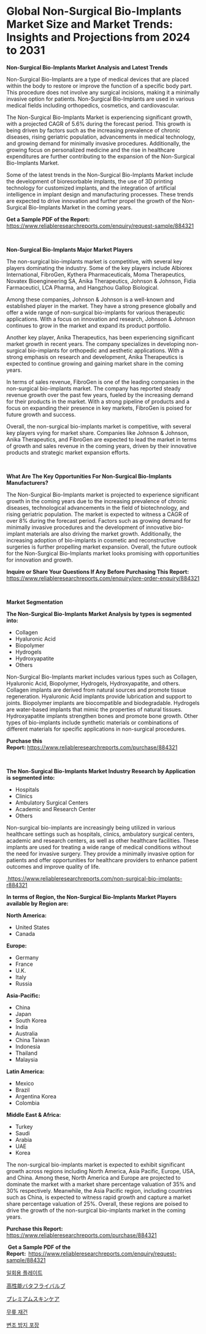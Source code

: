 <p><h1>Global Non-Surgical Bio-Implants Market Size and Market Trends: Insights and Projections from 2024 to 2031</h1></p><p><strong>Non-Surgical Bio-Implants Market Analysis and Latest Trends</strong></p>
<p><p>Non-Surgical Bio-Implants are a type of medical devices that are placed within the body to restore or improve the function of a specific body part. This procedure does not involve any surgical incisions, making it a minimally invasive option for patients. Non-Surgical Bio-Implants are used in various medical fields including orthopedics, cosmetics, and cardiovascular.</p><p>The Non-Surgical Bio-Implants Market is experiencing significant growth, with a projected CAGR of 5.6% during the forecast period. This growth is being driven by factors such as the increasing prevalence of chronic diseases, rising geriatric population, advancements in medical technology, and growing demand for minimally invasive procedures. Additionally, the growing focus on personalized medicine and the rise in healthcare expenditures are further contributing to the expansion of the Non-Surgical Bio-Implants Market.</p><p>Some of the latest trends in the Non-Surgical Bio-Implants Market include the development of bioresorbable implants, the use of 3D printing technology for customized implants, and the integration of artificial intelligence in implant design and manufacturing processes. These trends are expected to drive innovation and further propel the growth of the Non-Surgical Bio-Implants Market in the coming years.</p></p>
<p><strong>Get a Sample PDF of the Report:&nbsp;</strong> <a href="https://www.reliableresearchreports.com/enquiry/request-sample/884321">https://www.reliableresearchreports.com/enquiry/request-sample/884321</a></p>
<p>&nbsp;</p>
<p><strong>Non-Surgical Bio-Implants Major Market Players</strong></p>
<p><p>The non-surgical bio-implants market is competitive, with several key players dominating the industry. Some of the key players include Albiorex International, FibroGen, Kythera Pharmaceuticals, Moma Therapeutics, Novatex Bioengineering SA, Anika Therapeutics, Johnson & Johnson, Fidia Farmaceutici, LCA Pharma, and Hangzhou Gallop Biological.</p><p>Among these companies, Johnson & Johnson is a well-known and established player in the market. They have a strong presence globally and offer a wide range of non-surgical bio-implants for various therapeutic applications. With a focus on innovation and research, Johnson & Johnson continues to grow in the market and expand its product portfolio.</p><p>Another key player, Anika Therapeutics, has been experiencing significant market growth in recent years. The company specializes in developing non-surgical bio-implants for orthopedic and aesthetic applications. With a strong emphasis on research and development, Anika Therapeutics is expected to continue growing and gaining market share in the coming years.</p><p>In terms of sales revenue, FibroGen is one of the leading companies in the non-surgical bio-implants market. The company has reported steady revenue growth over the past few years, fueled by the increasing demand for their products in the market. With a strong pipeline of products and a focus on expanding their presence in key markets, FibroGen is poised for future growth and success.</p><p>Overall, the non-surgical bio-implants market is competitive, with several key players vying for market share. Companies like Johnson & Johnson, Anika Therapeutics, and FibroGen are expected to lead the market in terms of growth and sales revenue in the coming years, driven by their innovative products and strategic market expansion efforts.</p></p>
<p>&nbsp;</p>
<p><strong>What Are The Key Opportunities For Non-Surgical Bio-Implants Manufacturers?</strong></p>
<p><p>The Non-Surgical Bio-Implants market is projected to experience significant growth in the coming years due to the increasing prevalence of chronic diseases, technological advancements in the field of biotechnology, and rising geriatric population. The market is expected to witness a CAGR of over 8% during the forecast period. Factors such as growing demand for minimally invasive procedures and the development of innovative bio-implant materials are also driving the market growth. Additionally, the increasing adoption of bio-implants in cosmetic and reconstructive surgeries is further propelling market expansion. Overall, the future outlook for the Non-Surgical Bio-Implants market looks promising with opportunities for innovation and growth.</p></p>
<p><strong>Inquire or Share Your Questions If Any Before Purchasing This Report:</strong> <a href="https://www.reliableresearchreports.com/enquiry/pre-order-enquiry/884321">https://www.reliableresearchreports.com/enquiry/pre-order-enquiry/884321</a></p>
<p>&nbsp;</p>
<p><strong>Market Segmentation</strong></p>
<p><strong>The Non-Surgical Bio-Implants Market Analysis by types is segmented into:</strong></p>
<p><ul><li>Collagen</li><li>Hyaluronic Acid</li><li>Biopolymer</li><li>Hydrogels</li><li>Hydroxyapatite</li><li>Others</li></ul></p>
<p><p>Non-Surgical Bio-Implants market includes various types such as Collagen, Hyaluronic Acid, Biopolymer, Hydrogels, Hydroxyapatite, and others. Collagen implants are derived from natural sources and promote tissue regeneration. Hyaluronic Acid implants provide lubrication and support to joints. Biopolymer implants are biocompatible and biodegradable. Hydrogels are water-based implants that mimic the properties of natural tissues. Hydroxyapatite implants strengthen bones and promote bone growth. Other types of bio-implants include synthetic materials or combinations of different materials for specific applications in non-surgical procedures.</p></p>
<p><strong>Purchase this Report:&nbsp;</strong><a href="https://www.reliableresearchreports.com/purchase/884321">https://www.reliableresearchreports.com/purchase/884321</a></p>
<p>&nbsp;</p>
<p><strong>The Non-Surgical Bio-Implants Market Industry Research by Application is segmented into:</strong></p>
<p><ul><li>Hospitals</li><li>Clinics</li><li>Ambulatory Surgical Centers</li><li>Academic and Research Center</li><li>Others</li></ul></p>
<p><p>Non-surgical bio-implants are increasingly being utilized in various healthcare settings such as hospitals, clinics, ambulatory surgical centers, academic and research centers, as well as other healthcare facilities. These implants are used for treating a wide range of medical conditions without the need for invasive surgery. They provide a minimally invasive option for patients and offer opportunities for healthcare providers to enhance patient outcomes and improve quality of life.</p></p>
<p><a href="https://www.reliableresearchreports.com/non-surgical-bio-implants-r884321">&nbsp;https://www.reliableresearchreports.com/non-surgical-bio-implants-r884321</a></p>
<p><strong>In terms of Region, the Non-Surgical Bio-Implants Market Players available by Region are:</strong></p>
<p>
    <p> <strong> North America: </strong>
        <ul>
            <li>United States</li>
            <li>Canada</li>
        </ul>
        </p> 
    <p> <strong> Europe: </strong>
        <ul>
            <li>Germany</li>
            <li>France</li>
            <li>U.K.</li>
            <li>Italy</li>
            <li>Russia</li>
        </ul>
        </p> 
    <p> <strong> Asia-Pacific: </strong>
        <ul>
            <li>China</li>
            <li>Japan</li>
            <li>South Korea</li>
            <li>India</li>
            <li>Australia</li>
            <li>China Taiwan</li>
            <li>Indonesia</li>
            <li>Thailand</li>
            <li>Malaysia</li>
        </ul>
        </p> 
    <p> <strong> Latin America: </strong>
        <ul>
            <li>Mexico</li>
            <li>Brazil</li>
            <li>Argentina Korea</li>
            <li>Colombia</li>
        </ul>
        </p> 
    <p> <strong> Middle East & Africa: </strong>
        <ul>
            <li>Turkey</li>
            <li>Saudi</li>
            <li>Arabia</li>
            <li>UAE</li>
            <li>Korea</li>
        </ul>
    </p>
    </p>
<p><p>The non-surgical bio-implants market is expected to exhibit significant growth across regions including North America, Asia Pacific, Europe, USA, and China. Among these, North America and Europe are projected to dominate the market with a market share percentage valuation of 35% and 30% respectively. Meanwhile, the Asia Pacific region, including countries such as China, is expected to witness rapid growth and capture a market share percentage valuation of 25%. Overall, these regions are poised to drive the growth of the non-surgical bio-implants market in the coming years.</p></p>
<p><strong>Purchase this Report: </strong><a href="https://www.reliableresearchreports.com/purchase/884321">https://www.reliableresearchreports.com/purchase/884321</a></p>
<p>&nbsp;<strong>Get a Sample PDF of the Report:&nbsp;&nbsp;</strong><a href="https://www.reliableresearchreports.com/enquiry/request-sample/884321">https://www.reliableresearchreports.com/enquiry/request-sample/884321</a></p>
<p><strong></strong></p>
<p><p><a href="https://medium.com/@genius6587678/%EC%9D%BC%ED%9A%8C%EC%9A%A9-%EC%A0%91%EC%8B%9C-%EC%8B%9C%EC%9E%A5-%EC%A2%85%EB%A5%98-%EC%9D%91%EC%9A%A9-%EB%B0%8F-%EC%A7%80%EB%A6%AC%EC%97%90-%EB%8C%80%ED%95%9C-%ED%8F%AC%EA%B4%84%EC%A0%81-%ED%8F%89%EA%B0%80-10b362af7445">일회용 플레이트</a></p><p><a href="https://github.com/oqoeusbvpadwjs08/Market-Research-Report-List-2/blob/main/291424151556.md">高性能バタフライバルブ</a></p><p><a href="https://medium.com/@queenlitle19361/%E3%83%97%E3%83%AC%E3%83%9F%E3%82%A2%E3%83%A0%E3%82%B9%E3%82%AD%E3%83%B3%E3%82%B1%E3%82%A2%E5%B8%82%E5%A0%B4%E3%81%AF-2031%E5%B9%B4%E3%81%BE%E3%81%A7%E3%81%AE%E5%B8%82%E5%A0%B4%E3%82%B7%E3%82%A7%E3%82%A2-%E3%82%B5%E3%82%A4%E3%82%BA-%E4%BA%88%E6%B8%AC%E3%82%92%E4%B8%AD%E5%BF%83%E3%81%AB%E5%B1%95%E9%96%8B%E3%81%95%E3%82%8C%E3%81%A6%E3%81%84%E3%81%BE%E3%81%99-6730948dc8e0">プレミアムスキンケア</a></p><p><a href="https://medium.com/@fly879567/%EB%AC%B4%EB%A6%8E-%EC%9E%AC%EA%B1%B4-%EC%8B%9C%EC%9E%A5-%EA%B7%9C%EB%AA%A8-cagr-%EC%B6%94%EC%84%B8-2024-2030-6bcfe64e8626">무릎 재건</a></p><p><a href="https://github.com/sougarounis/Market-Research-Report-List-3/blob/main/824495546372.md">변조 방지 포장</a></p></p>